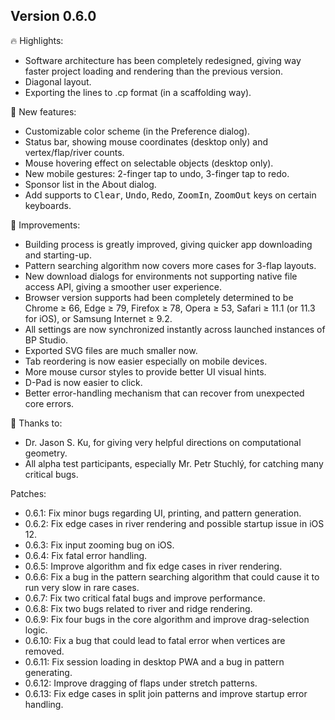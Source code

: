 
## Version 0.6.0

🔥 Highlights:
- Software architecture has been completely redesigned, giving way faster project loading and rendering than the previous version.
- Diagonal layout.
- Exporting the lines to .cp format (in a scaffolding way).

🚀 New features:
- Customizable color scheme (in the Preference dialog).
- Status bar, showing mouse coordinates (desktop only) and vertex/flap/river counts.
- Mouse hovering effect on selectable objects (desktop only).
- New mobile gestures: 2-finger tap to undo, 3-finger tap to redo.
- Sponsor list in the About dialog.
- Add supports to <kbd>Clear</kbd>, <kbd>Undo</kbd>, <kbd>Redo</kbd>, <kbd>ZoomIn</kbd>, <kbd>ZoomOut</kbd> keys on certain keyboards.

💪 Improvements:
- Building process is greatly improved, giving quicker app downloading and starting-up.
- Pattern searching algorithm now covers more cases for 3-flap layouts.
- New download dialogs for environments not supporting native file access API, giving a smoother user experience.
- Browser version supports had been completely determined to be Chrome &ge; 66, Edge &ge; 79, Firefox &ge; 78, Opera &ge; 53, Safari &ge; 11.1 (or 11.3 for iOS), or Samsung Internet &ge; 9.2.
- All settings are now synchronized instantly across launched instances of BP Studio.
- Exported SVG files are much smaller now.
- Tab reordering is now easier especially on mobile devices.
- More mouse cursor styles to provide better UI visual hints.
- D-Pad is now easier to click.
- Better error-handling mechanism that can recover from unexpected core errors.

🙏 Thanks to:
- Dr. Jason S. Ku, for giving very helpful directions on computational geometry.
- All alpha test participants, especially Mr. Petr Stuchlý, for catching many critical bugs.

Patches:
- 0.6.1: Fix minor bugs regarding UI, printing, and pattern generation.
- 0.6.2: Fix edge cases in river rendering and possible startup issue in iOS 12.
- 0.6.3: Fix input zooming bug on iOS.
- 0.6.4: Fix fatal error handling.
- 0.6.5: Improve algorithm and fix edge cases in river rendering.
- 0.6.6: Fix a bug in the pattern searching algorithm that could cause it to run very slow in rare cases.
- 0.6.7: Fix two critical fatal bugs and improve performance.
- 0.6.8: Fix two bugs related to river and ridge rendering.
- 0.6.9: Fix four bugs in the core algorithm and improve drag-selection logic.
- 0.6.10: Fix a bug that could lead to fatal error when vertices are removed.
- 0.6.11: Fix session loading in desktop PWA and a bug in pattern generating.
- 0.6.12: Improve dragging of flaps under stretch patterns.
- 0.6.13: Fix edge cases in split join patterns and improve startup error handling.
